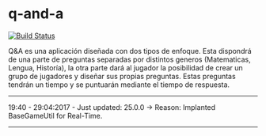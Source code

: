 # q-and-a
[![Build Status](https://travis-ci.com/adripol94/q-and-a.svg?token=KPTW7ZDpLpWx2NwsernG&branch=master)](https://travis-ci.com/adripol94/q-and-a)

Q&A es una aplicación diseñada con dos tipos de enfoque. Esta dispondrá de una parte de preguntas separadas
por distintos generos (Matematicas, Lengua, Historía), la otra parte dará al jugador la posibilidad de crear un grupo de 
jugadores y diseñar sus propias preguntas. Estas preguntas tendrán un tiempo y se puntuarán mediante el tiempo de respuesta.


-----------------------------------------------------------------------------------------------------------------------------

19:40 - 29:04:2017 - Just updated: 25.0.0 -> Reason: Implanted BaseGameUtil for Real-Time.

-----------------------------------------------------------------------------------------------------------------------------
